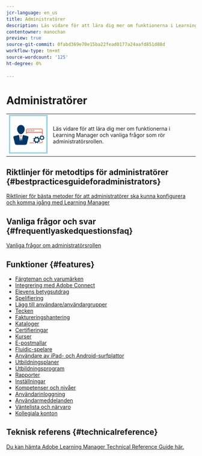 ```yaml
---
jcr-language: en_us
title: Administratörer
description: Läs vidare för att lära dig mer om funktionerna i Learning Manager och vanliga frågor som rör administratörsrollen.
contentowner: manochan
preview: true
source-git-commit: 0fabd369e70e15ba22fead0177a24aafd851d88d
workflow-type: tm+mt
source-wordcount: '125'
ht-degree: 0%

---
```




# Administratörer

<table> 
 <tbody>
  <tr> 
   <td><img src="assets/administrator2.png"></td> 
   <td><p>Läs vidare för att lära dig mer om funktionerna i Learning Manager och vanliga frågor som rör administratörsrollen. </p></td> 
  </tr> 
 </tbody>
</table>

## Riktlinjer för metodtips för administratörer {#bestpracticesguideforadministrators}

[Riktlinjer för bästa metoder för att administratörer ska kunna konfigurera och komma igång med Learning Manager](administrators/getting-started.md)

## Vanliga frågor och svar {#frequentlyaskedquestionsfaq}

[Vanliga frågor om administratörsrollen](administrators/frequently-asked-questions-for-administrators.md)

## Funktioner {#features}

* [Färgteman och varumärken](administrators/feature-summary/themes.md)
* [Integrering med Adobe Connect](administrators/feature-summary/adobeconnect-integration.md)
* [Elevens betygsutdrag](/help/migrated/administrators/feature-summary/learner-transcripts.md)
* [Spelifiering](administrators/feature-summary/gamification.md)
* [Lägg till användare/användargrupper](administrators/feature-summary/add-users-user-groups.md)
* [Tecken](administrators/feature-summary/badges.md)
* [Faktureringshantering](administrators/feature-summary/billing-management.md)
* [Kataloger](administrators/feature-summary/catalogs.md)
* [Certifieringar](administrators/feature-summary/certifications.md)
* [Kurser](administrators/feature-summary/courses.md)
* [E-postmallar](administrators/feature-summary/email-templates.md)
* [Fluidic-spelare](administrators/feature-summary/fluidic-player.md)
* [Användare av iPad- och Android-surfplattor](administrators/feature-summary/ipad-android-tablet-users.md)
* [Utbildningsplaner](administrators/feature-summary/learning-plans.md)
* [Utbildningsprogram](administrators/feature-summary/learning-programs.md)
* [Rapporter](administrators/feature-summary/reports.md)
* [Inställningar](administrators/feature-summary/settings.md)
* [Kompetenser och nivåer](administrators/feature-summary/skills-levels.md)
* [Användarinloggning](administrators/feature-summary/user-login.md)
* [Användarmeddelanden](administrators/feature-summary/user-notifications.md)
* [Väntelista och närvaro](administrators/feature-summary/waitlist-attendance-management.md)
* [Kollegiala konton](administrators/feature-summary/peer-account.md)

## Teknisk referens {#technicalreference}

[Du kan hämta Adobe Learning Manager Technical Reference Guide här.](assets/technicaloverview.pdf)
